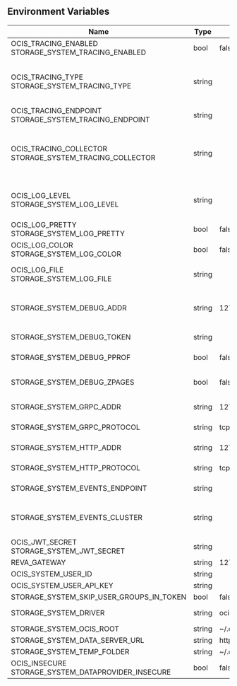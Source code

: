 ## Environment Variables

| Name | Type | Default Value | Description |
|------|------|---------------|-------------|
| OCIS_TRACING_ENABLED<br/>STORAGE_SYSTEM_TRACING_ENABLED | bool | false | Activates tracing.|
| OCIS_TRACING_TYPE<br/>STORAGE_SYSTEM_TRACING_TYPE | string |  | The type of tracing. Defaults to "", which is the same as "jaeger". Allowed tracing types are "jaeger" and "" as of now.|
| OCIS_TRACING_ENDPOINT<br/>STORAGE_SYSTEM_TRACING_ENDPOINT | string |  | The endpoint of the tracing agent.|
| OCIS_TRACING_COLLECTOR<br/>STORAGE_SYSTEM_TRACING_COLLECTOR | string |  | The HTTP endpoint for sending spans directly to a collector, i.e. http://jaeger-collector:14268/api/traces. Only used if the tracing endpoint is unset.|
| OCIS_LOG_LEVEL<br/>STORAGE_SYSTEM_LOG_LEVEL | string |  | The log level. Valid values are: "panic", "fatal", "error", "warn", "info", "debug", "trace".|
| OCIS_LOG_PRETTY<br/>STORAGE_SYSTEM_LOG_PRETTY | bool | false | Activates pretty log output.|
| OCIS_LOG_COLOR<br/>STORAGE_SYSTEM_LOG_COLOR | bool | false | Activates colorized log output.|
| OCIS_LOG_FILE<br/>STORAGE_SYSTEM_LOG_FILE | string |  | The path to the log file. Activates logging to this file if set.|
| STORAGE_SYSTEM_DEBUG_ADDR | string | 127.0.0.1:9217 | Bind address of the debug server, where metrics, health, config and debug endpoints will be exposed.|
| STORAGE_SYSTEM_DEBUG_TOKEN | string |  | Token to secure the metrics endpoint|
| STORAGE_SYSTEM_DEBUG_PPROF | bool | false | Enables pprof, which can be used for profiling|
| STORAGE_SYSTEM_DEBUG_ZPAGES | bool | false | Enables zpages, which can be used for collecting and viewing in-memory traces.|
| STORAGE_SYSTEM_GRPC_ADDR | string | 127.0.0.1:9215 | The address of the grpc service.|
| STORAGE_SYSTEM_GRPC_PROTOCOL | string | tcp | The transport protocol of the grpc service.|
| STORAGE_SYSTEM_HTTP_ADDR | string | 127.0.0.1:9216 | The address of the http service.|
| STORAGE_SYSTEM_HTTP_PROTOCOL | string | tcp | The transport protocol of the http service.|
| STORAGE_SYSTEM_EVENTS_ENDPOINT | string |  | the address of the streaming service|
| STORAGE_SYSTEM_EVENTS_CLUSTER | string |  | the clusterID of the streaming service. Mandatory when using nats|
| OCIS_JWT_SECRET<br/>STORAGE_SYSTEM_JWT_SECRET | string |  | The secret to mint and validate jwt tokens.|
| REVA_GATEWAY | string | 127.0.0.1:9142 | The CS3 gateway endpoint|
| OCIS_SYSTEM_USER_ID | string |  | |
| OCIS_SYSTEM_USER_API_KEY | string |  | |
| STORAGE_SYSTEM_SKIP_USER_GROUPS_IN_TOKEN | bool | false | |
| STORAGE_SYSTEM_DRIVER | string | ocis | The driver which should be used by the service|
| STORAGE_SYSTEM_OCIS_ROOT | string | ~/.ocis/storage/metadata | |
| STORAGE_SYSTEM_DATA_SERVER_URL | string | http://localhost:9216/data | |
| STORAGE_SYSTEM_TEMP_FOLDER | string | ~/.ocis/tmp/metadata | |
| OCIS_INSECURE<br/>STORAGE_SYSTEM_DATAPROVIDER_INSECURE | bool | false | |